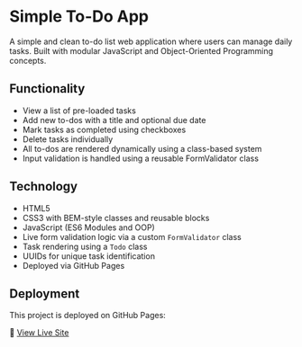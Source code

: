 # Simple To-Do App

A simple and clean to-do list web application where users can manage daily tasks. Built with modular JavaScript and Object-Oriented Programming concepts.

## Functionality

- View a list of pre-loaded tasks
- Add new to-dos with a title and optional due date
- Mark tasks as completed using checkboxes
- Delete tasks individually
- All to-dos are rendered dynamically using a class-based system
- Input validation is handled using a reusable FormValidator class

## Technology

- HTML5
- CSS3 with BEM-style classes and reusable blocks
- JavaScript (ES6 Modules and OOP)
- Live form validation logic via a custom `FormValidator` class
- Task rendering using a `Todo` class
- UUIDs for unique task identification
- Deployed via GitHub Pages

## Deployment

This project is deployed on GitHub Pages:

🔗 [View Live Site](https://salemfranciskaiser.github.io/se_project_todo-app/)
